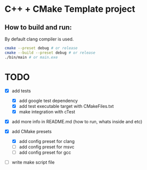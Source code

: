 # C++ + CMake Template project

## How to build and run:
By default clang compiler is used.

```bash
cmake --preset debug # or release
cmake --build --preset debug # or release
./bin/main # or main.exe
```

# TODO

- [x] add tests
    - [x] add google test dependency
    - [x] add test executable target with CMakeFiles.txt
    - [x] make integration with cTest
- [x] add more info in README.md (how to run, whats inside and etc)
- [x] add CMake presets
  - [x] add config preset for clang
  - [ ] add config preset for msvc
  - [ ] add config preset for gcc
- [ ] write make script file 
 